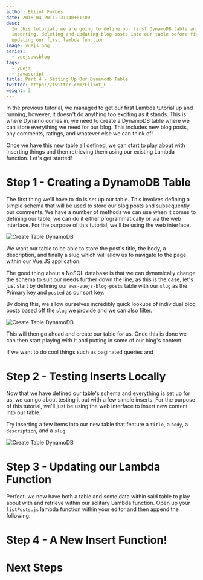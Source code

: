 ```yaml
---
author: Elliot Forbes
date: 2018-04-20T12:31:40+01:00
desc:
  In this tutorial, we are going to define our first DynamoDB table and try
  inserting, deleting and updating blog posts into our table before finally
  updating our first lambda function
image: vuejs.png
series:
  - vuejsawsblog
tags:
  - vuejs
  - javascript
title: Part 4 - Setting Up Our Dynamodb Table
twitter: https://twitter.com/Elliot_F
weight: 3
---
```


In the previous tutorial, we managed to get our first Lambda tutorial up and
running, however, it doesn't do anything too exciting as it stands. This is
where Dynamo comes in, we need to create a DynamoDB table where we can store
everything we need for our blog. This includes new blog posts, any comments,
ratings, and whatever else we can think of!

Once we have this new table all defined, we can start to play about with
inserting things and then retrieving them using our existing Lambda function.
Let's get started!

# Step 1 - Creating a DynamoDB Table

The first thing we'll have to do is set up our table. This involves defining a
simple schema that will be used to store our blog posts and subsequently our
comments. We have a number of methods we can use when it comes to defining our
table, we can do it either programmatically or via the web interface. For the
purpose of this tutorial, we'll be using the web interface.

![Create Table DynamoDB](https://s3-eu-west-1.amazonaws.com/images.tutorialedge.net/images/vuejs-blog-aws/screenshot-04.png)

We want our table to be able to store the post's title, the body, a description,
and finally a slug which will allow us to navigate to the page within our Vue.JS
application.

The good thing about a NoSQL database is that we can dynamically change the
schema to suit our needs further down the line, as this is the case, let's just
start by defining our `aws-vuejs-blog-posts` table with our `slug` as the
Primary key and `posted` as our sort key.

By doing this, we allow ourselves incredibly quick lookups of individual blog
posts based off the `slug` we provide and we can also filter.

![Create Table DynamoDB](https://s3-eu-west-1.amazonaws.com/images.tutorialedge.net/images/vuejs-blog-aws/screenshot-05.png)

This will then go ahead and create our table for us. Once this is done we can
then start playing with it and putting in some of our blog's content.

If we want to do cool things such as paginated queries and

# Step 2 - Testing Inserts Locally

Now that we have defined our table's schema and everything is set up for us, we
can go about testing it out with a few simple inserts. For the purpose of this
tutorial, we'll just be using the web interface to insert new content into our
table.

Try inserting a few items into our new table that feature a `title`, a `body`, a
`description`, and a `slug`.

![Create Table DynamoDB](https://s3-eu-west-1.amazonaws.com/images.tutorialedge.net/images/vuejs-blog-aws/screenshot-08.png)

# Step 3 - Updating our Lambda Function

Perfect, we now have both a table and some data within said table to play about
with and retrieve within our solitary Lambda function. Open up your
`listPosts.js` lambda function within your editor and then append the following:

# Step 4 - A New Insert Function!

# Next Steps

